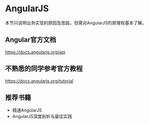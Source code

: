 # AngularJS

本节只说明业务实现的原因及思路，但需对AngularJS的原理有基本了解。

## Angular官方文档

https://docs.angularjs.org/api

## 不熟悉的同学参考官方教程

https://docs.angularjs.org/tutorial

## 推荐书籍

* 精通AngularJS
* AngularJS深度剖析与最佳实践
